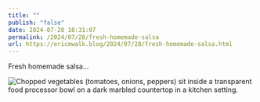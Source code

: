 ```yaml
---
title: ""
publish: "false"
date: 2024-07-28 18:31:07
permalink: /2024/07/28/fresh-homemade-salsa
url: https://ericmwalk.blog/2024/07/28/fresh-homemade-salsa.html
---
```


Fresh homemade salsa…

![Chopped vegetables (tomatoes, onions, peppers) sit inside a transparent food processor bowl on a dark marbled countertop in a kitchen setting.](https://ericmwalk.blog/uploads/2024/img-1137.jpeg)